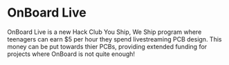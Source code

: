 # OnBoard Live

OnBoard Live is a new Hack Club You Ship, We Ship program where teenagers can earn $5 per hour they spend livestreaming PCB design.
This money can be put towards thier PCBs, providing extended funding for projects where OnBoard is not quite enough!